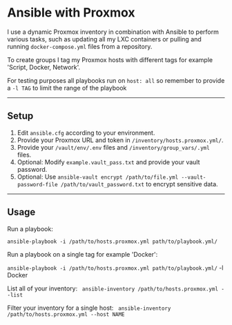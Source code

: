 # Ansible with Proxmox

I use a dynamic Proxmox inventory in combination with Ansible to perform various tasks, such as updating all my LXC containers or pulling and running `docker-compose.yml` files from a repository.

To create groups I tag my Proxmox hosts with different tags for example 'Script, Docker, Network'.

For testing purposes all playbooks run on `host: all` so remember to provide a `-l TAG` to limit the range of the playbook

---

## Setup

1. Edit `ansible.cfg` according to your environment.
2. Provide your Proxmox URL and token in `/inventory/hosts.proxmox.yml/`.
3. Provide your `/vault/env/.env` files and `/inventory/group_vars/.yml` files.
4. Optional: Modify `example.vault_pass.txt` and provide your vault password.
5. Optional: Use `ansible-vault encrypt /path/to/file.yml --vault-password-file /path/to/vault_password.txt` to encrypt sensitive data.

---

## Usage

Run a playbook:

`ansible-playbook -i /path/to/hosts.proxmox.yml path/to/playbook.yml/`

Run a playbook on a single tag for example 'Docker':

`ansible-playbook -i /path/to/hosts.proxmox.yml path/to/playbook.yml/` -l Docker

List all of your inventory:
` ansible-inventory /path/to/hosts.proxmox.yml --list` 

Filter your inventory for a single host:
` ansible-inventory /path/to/hosts.proxmox.yml --host NAME`
 